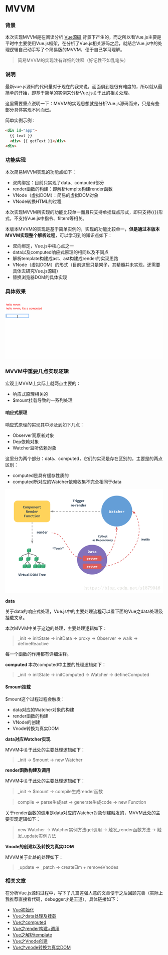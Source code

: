 # MVVM
### 背景
本次实现MVVM是在阅读分析 [Vue源码](https://github.com/vuejs/vue) 背景下产生的，而之所以看Vue.js主要是平时中主要使用Vue.js框架，在分析了Vue.js相关源码之后，就结合Vue.js中的处理逻辑自己动手写了个简易版的MVVM，便于自己学习理解。

> 简易MVVM的实现注有详细的注释（好记性不如乱笔头）

### 说明
最新vue.js源码的代码量对于现在的我来说，面面俱到是很有难度的，所以就从最简单的开始，即基于简单的实例来分析Vue.js关于此的相关处理。

这里需要重点说明一下：MVVM的实现思想就是分析Vue.js源码而来，只是有些部分具体实现不同而已。

简单实例示例：

```html
<div id="app">
  {{ text }}
  <div> {{ getText }}</div>
<div>
```

### 功能实现
本次简易MVVM实现的功能点如下：

- 双向绑定：目前只实现了data、computed部分
- render函数的构建：即解析templte构建render函数
- VNode（虚拟DOM）：简易的虚拟DOM对象
- VNode转换HTML的过程

本次实现MVVM所实现的功能比较单一而且只支持单挂载点形式，即只支持{{}}形式，不支持Vue.js中指令、filters等相关。

本版本MVVM的实现是基于简单实例的，实现的功能比较单一，**但是通过本版本MVVM实现整个解析过程**，可以学习到的知识点如下：

- 双向绑定，Vue.js中核心点之一
- data以及computed响应式原理的相同以及不同点
- 解析template构建成ast、ast构建成render的实现思路
- VNode（虚拟DOM）的形式（目前这里只是架子，其精髓并未实现，还需要具体去研究Vue.js源码）
- 替换浏览器DOM的具体实现

### 具体效果
![双向绑定实例](./assets/mvvm.gif)

### MVVM中重要几点实现逻辑
宏观上MVVM上实际上就两点主要的：   

- 响应式原理相关的
- $mount挂载导致的一系列处理

#### 响应式原理
响应式原理的实现其中涉及到如下几点：

- Observer观察者对象
- Dep依赖对象
- Watcher监听依赖对象

这里分为两个部分：data、computed，它们的实现是存在区别的，主要是的两点区别：

- computed是具有缓存性质的
- computed所对应的Watcher依赖收集不完全相同于data

![Vue响应式原理](./assets/viewModel.png)

**data**

关于data的响应式处理，Vue.js中的主要处理流程可以看下面的Vue之data处理及挂载文章。

本次MVVM中关于这边的处理，主要处理逻辑如下：
> _init -> initState -> initData -> proxy -> Observer -> walk -> defineReactive

每一个函数的作用都有详细注释。  

**computed**
本次computed中主要的处理逻辑如下：
> _init -> initState -> initComputed -> Watcher -> defineComputed

#### $mount挂载
$mount这个过程过程会触发：

- data对应的Watcher对象的构建
- render函数的构建
- VNode的创建
- Vnode转换为真实DOM

**data对应Watcher实现**    

MVVM中关于此处的主要处理逻辑如下：
> _init -> $mount -> new Watcher

**render函数构建及调用**    

MVVM中关于此处的主要处理逻辑如下：   
> _init -> $mount -> compile生成render函数

> compile -> parse生成ast -> generate生成code -> new Function

关于render函数的调用是data对应的Watcher对象创建触发的，MVVM此处的主要实现逻辑如下：
> new Watcher -> Watcher实例方法get调用 -> 触发_render函数方法 -> 触发_update实例方法

**Vnode的创建以及转换为真实DOM**   

MVVM关于此处的处理如下：
> _update -> _patch -> createElm + removeVnodes


### 相关文章
在分析Vue.js源码过程中，写下了几篇差强人意的文章便于之后回顾完善（实际上我推荐直接看代码，debugger才是王道），具体链接如下：

- [Vue初始化](https://blog.csdn.net/s1879046/article/details/82049968)
- [Vue之data处理及挂载](https://blog.csdn.net/s1879046/article/details/82151666)
- [Vue之computed](https://blog.csdn.net/s1879046/article/details/82381468)
- [Vue之render构建+调用](https://blog.csdn.net/s1879046/article/details/82881751)
- [Vue之解析template](https://blog.csdn.net/s1879046/article/details/82662704)
- [Vue之Vnode创建](https://blog.csdn.net/s1879046/article/details/82910130)
- [Vue之vnode转换为真实DOM](https://blog.csdn.net/s1879046/article/details/82979954)


